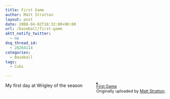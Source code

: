 ```yaml
---
title: First Game
author: Matt Stratton
layout: post
date: 2008-04-02T18:32:00+00:00
url: /baseball/first-game
aktt_notify_twitter:
  - no
dsq_thread_id:
  - 28264114
categories:
  - Baseball
tags:
  - Cubs

---
```

<div style="float:right;margin-left:10px;margin-bottom:10px;">
  <a title="photo sharing" href="http://www.flickr.com/photos/mugsy/2382673755/"><img style="border:2px solid #000000;" src="http://farm4.static.flickr.com/3121/2382673755_4740c7189d_m.jpg" alt="" /></a><br /> <span style="font-size:.9em;margin-top:0;"> <a href="http://www.flickr.com/photos/mugsy/2382673755/">First Game</a><br /> Originally uploaded by <a href="http://www.flickr.com/people/mugsy/">Matt Stratton</a>. </span>
</div>

My first day at Wrigley of the season